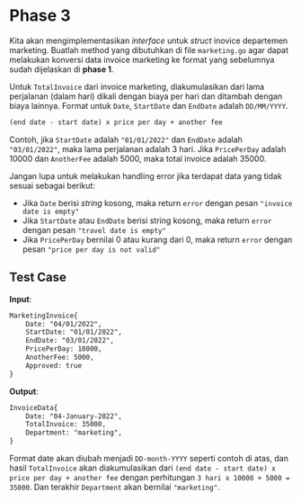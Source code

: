 # Phase 3

Kita akan mengimplementasikan _interface_ untuk _struct_ inovice departemen marketing. Buatlah method yang dibutuhkan di file `marketing.go` agar dapat melakukan konversi data invoice marketing ke format yang sebelumnya sudah dijelaskan di **phase 1**.

Untuk `TotalInvoice` dari invoice marketing, diakumulasikan dari lama perjalanan (dalam hari) dikali dengan biaya per hari dan ditambah dengan biaya lainnya. Format untuk `Date`, `StartDate` dan `EndDate` adalah `DD/MM/YYYY`.

```txt
(end date - start date) x price per day + another fee
```

Contoh, jika `StartDate` adalah `"01/01/2022"` dan `EndDate` adalah `"03/01/2022"`, maka lama perjalanan adalah 3 hari. Jika `PricePerDay` adalah 10000 dan `AnotherFee` adalah 5000, maka total invoice adalah 35000.

Jangan lupa untuk melakukan handling error jika terdapat data yang tidak sesuai sebagai berikut:

- Jika `Date` berisi _string_ kosong, maka return `error` dengan pesan `"invoice date is empty"`
- Jika `StartDate` atau `EndDate` berisi string kosong, maka return `error` dengan pesan `"travel date is empty"`
- Jika `PricePerDay` bernilai 0 atau kurang dari 0, maka return `error` dengan pesan `"price per day is not valid"`

## Test Case

**Input**:

```txt
MarketingInvoice{
    Date: "04/01/2022",
    StartDate: "01/01/2022",
    EndDate: "03/01/2022",
    PricePerDay: 10000,
    AnotherFee: 5000,
    Approved: true
}
```

**Output**:

```txt
InvoiceData{
    Date: "04-January-2022",
    TotalInvoice: 35000,
    Department: "marketing",
}
```

Format date akan diubah menjadi `DD-month-YYYY` seperti contoh di atas, dan hasil `TotalInvoice` akan diakumulasikan dari `(end date - start date) x price per day + another fee` dengan perhitungan `3 hari x 10000 + 5000 = 35000`. Dan terakhir `Department` akan bernilai `"marketing"`.
